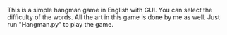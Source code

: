 This is a simple hangman game in English with GUI. You can select the difficulty of the words. All the art in this game is done by me as well. Just run "Hangman.py" to play the game.
